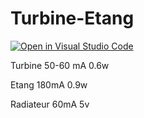 # Turbine-Etang

[![Open in Visual Studio Code](https://open.vscode.dev/badges/open-in-vscode.svg)](https://open.vscode.dev/Baptou88/Turbine-Etang)


Turbine 50-60 mA 0.6w

Etang 180mA 0.9w

Radiateur 60mA 5v
